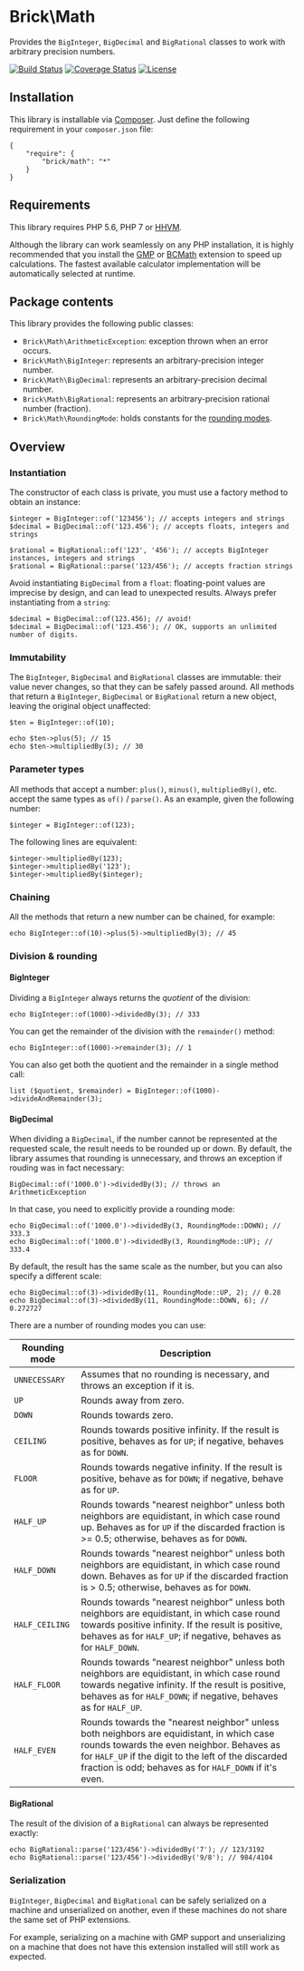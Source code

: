 Brick\Math
==========

Provides the `BigInteger`, `BigDecimal` and `BigRational` classes to work with arbitrary precision numbers.

[![Build Status](https://secure.travis-ci.org/brick/math.svg?branch=master)](http://travis-ci.org/brick/math)
[![Coverage Status](https://coveralls.io/repos/brick/math/badge.svg?branch=master)](https://coveralls.io/r/brick/math?branch=master)
[![License](https://img.shields.io/badge/license-MIT-blue.svg)](http://opensource.org/licenses/MIT)

Installation
------------

This library is installable via [Composer](https://getcomposer.org/).
Just define the following requirement in your `composer.json` file:

    {
        "require": {
            "brick/math": "*"
        }
    }

Requirements
------------

This library requires PHP 5.6, PHP 7 or [HHVM](http://hhvm.com/).

Although the library can work seamlessly on any PHP installation, it is highly recommended that you install the
[GMP](http://php.net/manual/en/book.gmp.php) or [BCMath](http://php.net/manual/en/book.bc.php) extension
to speed up calculations. The fastest available calculator implementation will be automatically selected at runtime.

Package contents
----------------

This library provides the following public classes:

- `Brick\Math\ArithmeticException`: exception thrown when an error occurs.
- `Brick\Math\BigInteger`: represents an arbitrary-precision integer number.
- `Brick\Math\BigDecimal`: represents an arbitrary-precision decimal number.
- `Brick\Math\BigRational`: represents an arbitrary-precision rational number (fraction).
- `Brick\Math\RoundingMode`: holds constants for the [rounding modes](#division--rounding-modes).

Overview
--------

### Instantiation

The constructor of each class is private, you must use a factory method to obtain an instance:

    $integer = BigInteger::of('123456'); // accepts integers and strings
    $decimal = BigDecimal::of('123.456'); // accepts floats, integers and strings

    $rational = BigRational::of('123', '456'); // accepts BigInteger instances, integers and strings
    $rational = BigRational::parse('123/456'); // accepts fraction strings

Avoid instantiating `BigDecimal` from a `float`: floating-point values are imprecise by design,
and can lead to unexpected results. Always prefer instantiating from a `string`:

    $decimal = BigDecimal::of(123.456); // avoid!
    $decimal = BigDecimal::of('123.456'); // OK, supports an unlimited number of digits.

### Immutability

The `BigInteger`, `BigDecimal` and `BigRational` classes are immutable: their value never changes,
so that they can be safely passed around. All methods that return a `BigInteger`, `BigDecimal` or `BigRational`
return a new object, leaving the original object unaffected:

    $ten = BigInteger::of(10);

    echo $ten->plus(5); // 15
    echo $ten->multipliedBy(3); // 30

### Parameter types

All methods that accept a number: `plus()`, `minus()`, `multipliedBy()`, etc. accept the same types as `of()` / `parse()`.
As an example, given the following number:

    $integer = BigInteger::of(123);

The following lines are equivalent:

    $integer->multipliedBy(123);
    $integer->multipliedBy('123');
    $integer->multipliedBy($integer);

### Chaining

All the methods that return a new number can be chained, for example:

    echo BigInteger::of(10)->plus(5)->multipliedBy(3); // 45

### Division & rounding

#### BigInteger

Dividing a `BigInteger` always returns the *quotient* of the division:

    echo BigInteger::of(1000)->dividedBy(3); // 333

You can get the remainder of the division with the `remainder()` method:

    echo BigInteger::of(1000)->remainder(3); // 1

You can also get both the quotient and the remainder in a single method call:

    list ($quotient, $remainder) = BigInteger::of(1000)->divideAndRemainder(3);

#### BigDecimal

When dividing a `BigDecimal`, if the number cannot be represented at the requested scale, the result needs to be rounded up or down.
By default, the library assumes that rounding is unnecessary, and throws an exception if rouding was in fact necessary:

    BigDecimal::of('1000.0')->dividedBy(3); // throws an ArithmeticException

In that case, you need to explicitly provide a rounding mode:

    echo BigDecimal::of('1000.0')->dividedBy(3, RoundingMode::DOWN); // 333.3
    echo BigDecimal::of('1000.0')->dividedBy(3, RoundingMode::UP); // 333.4

By default, the result has the same scale as the number, but you can also specify a different scale:

    echo BigDecimal::of(3)->dividedBy(11, RoundingMode::UP, 2); // 0.28
    echo BigDecimal::of(3)->dividedBy(11, RoundingMode::DOWN, 6); // 0.272727

There are a number of rounding modes you can use:

Rounding mode  | Description
-------------- | -----------
`UNNECESSARY`  | Assumes that no rounding is necessary, and throws an exception if it is.
`UP`           | Rounds away from zero.
`DOWN`         | Rounds towards zero.
`CEILING`      | Rounds towards positive infinity. If the result is positive, behaves as for `UP`; if negative, behaves as for `DOWN`.
`FLOOR`        | Rounds towards negative infinity. If the result is positive, behave as for `DOWN`; if negative, behave as for `UP`.
`HALF_UP`      | Rounds towards "nearest neighbor" unless both neighbors are equidistant, in which case round up. Behaves as for `UP` if the discarded fraction is >= 0.5; otherwise, behaves as for `DOWN`.
`HALF_DOWN`    | Rounds towards "nearest neighbor" unless both neighbors are equidistant, in which case round down. Behaves as for `UP` if the discarded fraction is > 0.5; otherwise, behaves as for `DOWN`.
`HALF_CEILING` | Rounds towards "nearest neighbor" unless both neighbors are equidistant, in which case round towards positive infinity. If the result is positive, behaves as for `HALF_UP`; if negative, behaves as for `HALF_DOWN`.
`HALF_FLOOR`   | Rounds towards "nearest neighbor" unless both neighbors are equidistant, in which case round towards negative infinity. If the result is positive, behaves as for `HALF_DOWN`; if negative, behaves as for `HALF_UP`.
`HALF_EVEN`    | Rounds towards the "nearest neighbor" unless both neighbors are equidistant, in which case rounds towards the even neighbor. Behaves as for `HALF_UP` if the digit to the left of the discarded fraction is odd; behaves as for `HALF_DOWN` if it's even.

#### BigRational

The result of the division of a `BigRational` can always be represented exactly:

    echo BigRational::parse('123/456')->dividedBy('7'); // 123/3192
    echo BigRational::parse('123/456')->dividedBy('9/8'); // 984/4104

### Serialization

`BigInteger`, `BigDecimal` and `BigRational` can be safely serialized on a machine and unserialized on another,
even if these machines do not share the same set of PHP extensions.

For example, serializing on a machine with GMP support and unserializing on a machine that does not have this extension
installed will still work as expected.